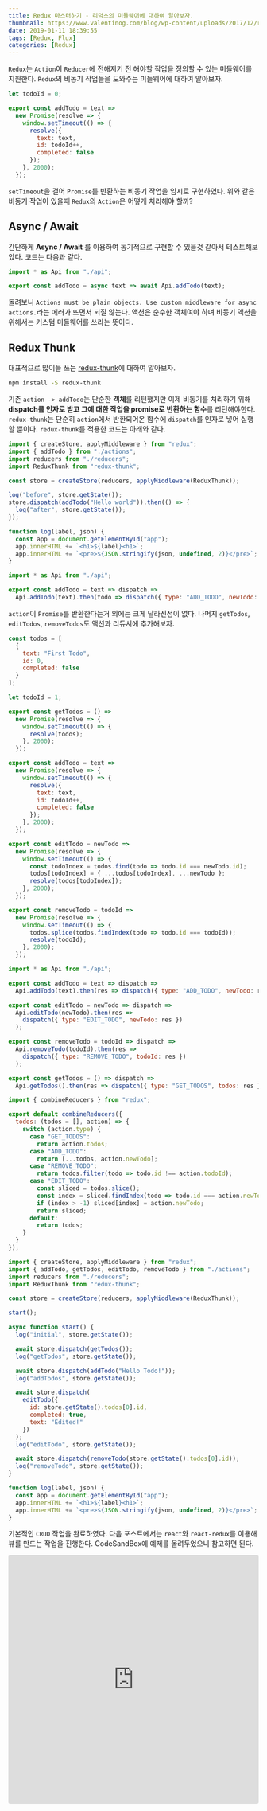 ```yaml
---
title: Redux 마스터하기 - 리덕스의 미들웨어에 대하여 알아보자.
thumbnail: https://www.valentinog.com/blog/wp-content/uploads/2017/12/redux-react-tutorial-beginner-2018.png
date: 2019-01-11 18:39:55
tags: [Redux, Flux]
categories: [Redux]
---
```


`Redux`는 `Action`이 `Reducer`에 전해지기 전 해야할 작업을 정의할 수 있는 미들웨어를 지원한다. `Redux`의 비동기 작업들을 도와주는 미들웨어에 대하여 알아보자.

<!-- more -->

```js api.js
let todoId = 0;

export const addTodo = text =>
  new Promise(resolve => {
    window.setTimeout(() => {
      resolve({
        text: text,
        id: todoId++,
        completed: false
      });
    }, 2000);
  });
```

`setTimeout`을 걸어 `Promise`를 반환하는 비동기 작업을 임시로 구현하였다. 위와 같은 비동기 작업이 있을때 `Redux`의 `Action`은 어떻게 처리해야 할까?


## Async / Await

간단하게 **Async / Await** 를 이용하여 동기적으로 구현할 수 있을것 같아서 테스트해보았다. 코드는 다음과 같다.

```js actions.js
import * as Api from "./api";

export const addTodo = async text => await Api.addTodo(text);
```

돌려보니 `Actions must be plain objects. Use custom middleware for async actions.`라는 에러가 뜨면서 되질 않는다. 액션은 순수한 객체여야 하며 비동기 액션을 위해서는 커스텀 미들웨어를 쓰라는 뜻이다.

## Redux Thunk

대표적으로 많이들 쓰는 [redux-thunk](https://github.com/reduxjs/redux-thunk)에 대하여 알아보자. 

```bash
npm install -S redux-thunk
```

기존 `action -> addTodo`는 단순한 **객체**를 리턴했지만 이제 비동기를 처리하기 위해 **dispatch를 인자로 받고 그에 대한 작업을 promise로 반환하는 함수**를 리턴해야한다. 
``redux-thunk``는 단순히 `action`에서 반환되어온 함수에 `dispatch`를 인자로 넣어 실행할 뿐이다. `redux-thunk`를 적용한 코드는 아래와 같다.

```js index.js
import { createStore, applyMiddleware } from "redux";
import { addTodo } from "./actions";
import reducers from "./reducers";
import ReduxThunk from "redux-thunk";

const store = createStore(reducers, applyMiddleware(ReduxThunk));

log("before", store.getState());
store.dispatch(addTodo("Hello world")).then(() => {
  log("after", store.getState());
});

function log(label, json) {
  const app = document.getElementById("app");
  app.innerHTML += `<h1>${label}<h1>`;
  app.innerHTML += `<pre>${JSON.stringify(json, undefined, 2)}</pre>`;
}
```

```js actions.js
import * as Api from "./api";

export const addTodo = text => dispatch =>
  Api.addTodo(text).then(todo => dispatch({ type: "ADD_TODO", newTodo: todo }));
```

`action`이 `Promise`를 반환한다는거 외에는 크게 달라진점이 없다. 나머지 `getTodos`, `editTodos`, `removeTodos`도 액션과 리듀서에 추가해보자.
```js api.js
const todos = [
  {
    text: "First Todo",
    id: 0,
    completed: false
  }
];

let todoId = 1;

export const getTodos = () =>
  new Promise(resolve => {
    window.setTimeout(() => {
      resolve(todos);
    }, 2000);
  });

export const addTodo = text =>
  new Promise(resolve => {
    window.setTimeout(() => {
      resolve({
        text: text,
        id: todoId++,
        completed: false
      });
    }, 2000);
  });

export const editTodo = newTodo =>
  new Promise(resolve => {
    window.setTimeout(() => {
      const todoIndex = todos.find(todo => todo.id === newTodo.id);
      todos[todoIndex] = { ...todos[todoIndex], ...newTodo };
      resolve(todos[todoIndex]);
    }, 2000);
  });

export const removeTodo = todoId =>
  new Promise(resolve => {
    window.setTimeout(() => {
      todos.splice(todos.findIndex(todo => todo.id === todoId));
      resolve(todoId);
    }, 2000);
  });

```
```js actions.js
import * as Api from "./api";

export const addTodo = text => dispatch =>
  Api.addTodo(text).then(res => dispatch({ type: "ADD_TODO", newTodo: res }));

export const editTodo = newTodo => dispatch =>
  Api.editTodo(newTodo).then(res =>
    dispatch({ type: "EDIT_TODO", newTodo: res })
  );

export const removeTodo = todoId => dispatch =>
  Api.removeTodo(todoId).then(res =>
    dispatch({ type: "REMOVE_TODO", todoId: res })
  );

export const getTodos = () => dispatch =>
  Api.getTodos().then(res => dispatch({ type: "GET_TODOS", todos: res }));

```
```js reducers.js
import { combineReducers } from "redux";

export default combineReducers({
  todos: (todos = [], action) => {
    switch (action.type) {
      case "GET_TODOS":
        return action.todos;
      case "ADD_TODO":
        return [...todos, action.newTodo];
      case "REMOVE_TODO":
        return todos.filter(todo => todo.id !== action.todoId);
      case "EDIT_TODO":
        const sliced = todos.slice();
        const index = sliced.findIndex(todo => todo.id === action.newTodo.id);
        if (index > -1) sliced[index] = action.newTodo;
        return sliced;
      default:
        return todos;
    }
  }
});

```
```js index.js
import { createStore, applyMiddleware } from "redux";
import { addTodo, getTodos, editTodo, removeTodo } from "./actions";
import reducers from "./reducers";
import ReduxThunk from "redux-thunk";

const store = createStore(reducers, applyMiddleware(ReduxThunk));

start();

async function start() {
  log("initial", store.getState());

  await store.dispatch(getTodos());
  log("getTodos", store.getState());

  await store.dispatch(addTodo("Hello Todo!"));
  log("addTodos", store.getState());

  await store.dispatch(
    editTodo({
      id: store.getState().todos[0].id,
      completed: true,
      text: "Edited!"
    })
  );
  log("editTodo", store.getState());

  await store.dispatch(removeTodo(store.getState().todos[0].id));
  log("removeTodo", store.getState());
}

function log(label, json) {
  const app = document.getElementById("app");
  app.innerHTML += `<h1>${label}<h1>`;
  app.innerHTML += `<pre>${JSON.stringify(json, undefined, 2)}</pre>`;
}
```

기본적인 `CRUD` 작업을 완료하였다. 다음 포스트에서는 `react`와 `react-redux`를 이용해 뷰를 만드는 작업을 진행한다.
CodeSandBox에 예제를 올려두었으니 참고하면 된다.

<iframe src="https://codesandbox.io/embed/kmx0w14lo3" style="width:100%; height:500px; border:0; border-radius: 4px; overflow:hidden;" sandbox="allow-modals allow-forms allow-popups allow-scripts allow-same-origin"></iframe>
